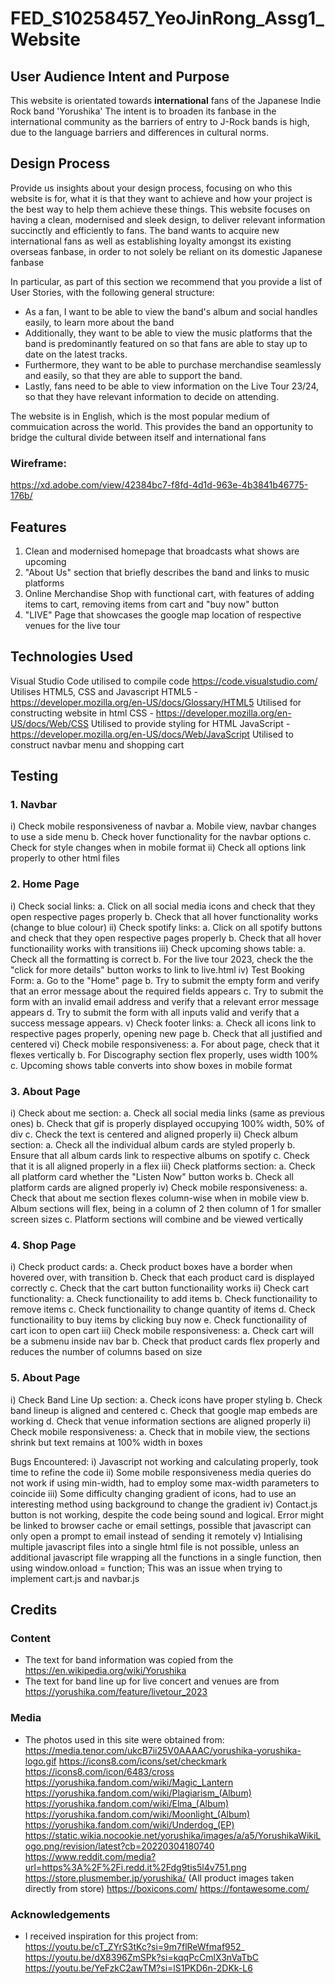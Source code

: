 # FED_S10258457_YeoJinRong_Assg1_Website

## User Audience Intent and Purpose
This website is orientated towards **international** fans of the Japanese Indie Rock band 'Yorushika' 
The intent is to broaden its fanbase in the international community as the barriers of entry to J-Rock bands is high, due to the language barriers and differences in cultural norms.

 
## Design Process
 
Provide us insights about your design process, focusing on who this website is for, what it is that they want to achieve and how your project is the best way to help them achieve these things.
This website focuses on having a clean, modernised and sleek design, to deliver relevant information succinctly and efficiently to fans.
The band wants to acquire new international fans as well as establishing loyalty amongst its existing overseas fanbase, in order to not solely be reliant on its domestic Japanese fanbase

In particular, as part of this section we recommend that you provide a list of User Stories, with the following general structure:
- As a fan, I want to be able to view the band's album and social handles easily, to learn more about the band
- Additionally, they want to be able to view the music platforms that the band is predominantly featured on so that fans are able to stay up to date on the latest tracks.
- Furthermore, they want to be able to purchase merchandise seamlessly and easily, so that they are able to support the band.
- Lastly, fans need to be able to view information on the Live Tour 23/24, so that they have relevant information to decide on attending.

The website is in English, which is the most popular medium of commuication across the world.
This provides the band an opportunity to bridge the cultural divide between itself and international fans

### Wireframe:
https://xd.adobe.com/view/42384bc7-f8fd-4d1d-963e-4b3841b46775-176b/

## Features

1) Clean and modernised homepage that broadcasts what shows are upcoming
2) "About Us" section that briefly describes the band and links to music platforms
3) Online Merchandise Shop with functional cart, with features of adding items to cart, removing items from cart and "buy now" button
4) "LIVE" Page that showcases the google map location of respective venues for the live tour 

## Technologies Used
Visual Studio Code utilised to compile code
https://code.visualstudio.com/
Utilises HTML5, CSS and Javascript
HTML5 - https://developer.mozilla.org/en-US/docs/Glossary/HTML5
Utilised for constructing website in html
CSS - https://developer.mozilla.org/en-US/docs/Web/CSS
Utilised to provide styling for HTML 
JavaScript - https://developer.mozilla.org/en-US/docs/Web/JavaScript
Utilised to construct navbar menu and shopping cart

## Testing
### 1. Navbar
i) Check mobile responsiveness of navbar
	a. Mobile view, navbar changes to use a side menu
	b. Check hover functionality for the navbar options
	c. Check for style changes when in mobile format
ii) Check all options link properly to other html files

### 2. Home Page
i) Check social links:
	a. Click on all social media icons and check that they open respective pages properly
	b. Check that all hover functionality works (change to blue colour)
ii) Check spotify links:
	a. Click on all spotify buttons and check that they open respective pages properly
	b. Check that all hover functionaility works with transitions
iii) Check upcoming shows table:
	a. Check all the formatting is correct
	b. For the live tour 2023, check the the "click for more details" button works to link to live.html
iv) Test Booking Form: 
    	a. Go to the "Home" page
    	b. Try to submit the empty form and verify that an error message about the required fields appears
   	c. Try to submit the form with an invalid email address and verify that a relevant error message appears
    	d. Try to submit the form with all inputs valid and verify that a success message appears.
v) Check footer links:
	a. Check all icons link to respective pages properly, opening new page
	b. Check that all justified and centered
vi) Check mobile responsiveness:
	a. For about page, check that it flexes vertically
	b. For Discography section flex properly, uses width 100%
	c. Upcoming shows table converts into show boxes in mobile format

### 3. About Page
i) Check about me section:
	a. Check all social media links (same as previous ones)
	b. Check that gif is properly displayed occupying 100% width, 50% of div
	c. Check the text is centered and aligned properly
ii) Check album section:
	a. Check all the individual album cards are styled properly
	b. Ensure that all album cards link to respective albums on spotify
	c. Check that it is all aligned properly in a flex
iii) Check platforms section:
	a. Check all platform card whether the "Listen Now" button works
	b. Check all platform cards are aligned properly
iv) Check mobile responsiveness:
	a. Check that about me section flexes column-wise when in mobile view
	b. Album sections will flex, being in a column of 2 then column of 1 for smaller screen sizes
	c. Platform sections will combine and be viewed vertically

### 4. Shop Page
i) Check product cards:
	a. Check product boxes have a border when hovered over, with transition
	b. Check that each product card is displayed correctly
	c. Check that the cart button functionaility works
ii) Check cart functionality:
	a. Check functionaility to add items
	b. Check functionaility to remove items
	c. Check functionaility to change quantity of items
	d. Check functionaility to buy items by clicking buy now
	e. Check functionaility of cart icon to open cart
iii) Check mobile responsiveness:
	a. Check cart will be a submenu inside nav bar
	b. Check that product cards flex properly and reduces the number of columns based on size

### 5. About Page
i) Check Band Line Up section:
	a. Check icons have proper styling
	b. Check band lineup is aligned and centered
	c. Check that google map embeds are working
	d. Check that venue information sections are aligned properly
ii) Check mobile responsiveness:
	a. Check that in mobile view, the sections shrink but text remains at 100% width in boxes

Bugs Encountered:
i) Javascript not working and calculating properly, took time to refine the code
ii) Some mobile responsiveness media queries do not work if using min-width, had to employ some max-width parameters to coincide
iii) Some difficulty changing gradient of icons, had to use an interesting method using background to change the gradient
iv) Contact.js button is not working, despite the code being sound and logical. Error might be linked to browser cache or email settings,
possible that javascript can only open a prompt to email instead of sending it remotely
v) Intialising multiple javascript files into a single html file is not possible, unless an additional javascript file wrapping all the functions in a single function, then using window.onload = function;
This was an issue when trying to implement cart.js and navbar.js

## Credits

### Content
- The text for band information was copied from the https://en.wikipedia.org/wiki/Yorushika
- The text for band line up for live concert and venues are from https://yorushika.com/feature/livetour_2023

### Media
- The photos used in this site were obtained from:
https://media.tenor.com/ukcB7ii25V0AAAAC/yorushika-yorushika-logo.gif
https://icons8.com/icons/set/checkmark
https://icons8.com/icon/6483/cross
https://yorushika.fandom.com/wiki/Magic_Lantern
https://yorushika.fandom.com/wiki/Plagiarism_(Album)
https://yorushika.fandom.com/wiki/Elma_(Album)
https://yorushika.fandom.com/wiki/Moonlight_(Album)
https://yorushika.fandom.com/wiki/Underdog_(EP)
https://static.wikia.nocookie.net/yorushika/images/a/a5/YorushikaWikiLogo.png/revision/latest?cb=20220304180740
https://www.reddit.com/media?url=https%3A%2F%2Fi.redd.it%2Fdg9tis5l4v751.png
https://store.plusmember.jp/yorushika/ (All product images taken directly from store)
https://boxicons.com/
https://fontawesome.com/


### Acknowledgements

- I received inspiration for this project from:
https://youtu.be/cT_ZYrS3tKc?si=9m7flReWfmaf952_
https://youtu.be/dX8396ZmSPk?si=kqqPcCmlX3nVaTbC
https://youtu.be/YeFzkC2awTM?si=lS1PKD6n-2DKk-L6
